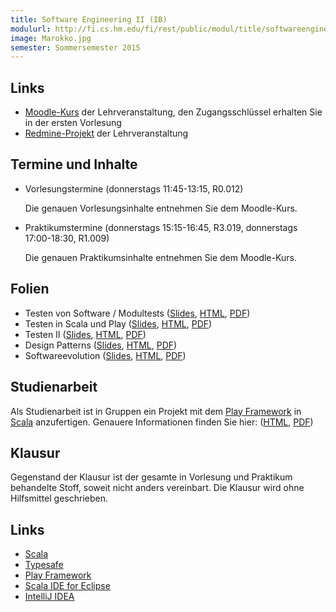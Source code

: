 ```yaml
---
title: Software Engineering II (IB)
modulurl: http://fi.cs.hm.edu/fi/rest/public/modul/title/softwareengineeringiiib
image: Marokko.jpg
semester: Sommersemester 2015
---
```


<div class="row">
<div class="span6">

## Links

-   [Moodle-Kurs](https://moodle.hm.edu/course/view.php?id=5449) der Lehrveranstaltung,
    den Zugangsschlüssel erhalten Sie in der ersten Vorlesung
-   [Redmine-Projekt](https://redmine.cs.hm.edu/) der Lehrveranstaltung

## Termine und Inhalte

-   Vorlesungstermine (donnerstags 11:45-13:15, R0.012)

    Die genauen Vorlesungsinhalte entnehmen Sie dem Moodle-Kurs.

-   Praktikumstermine (donnerstags 15:15-16:45, R3.019, donnerstags 17:00-18:30, R1.009)

    Die genauen Praktikumsinhalte entnehmen Sie dem Moodle-Kurs.

## Folien

-   Testen von Software / Modultests
    ([Slides](/lectures/swengiiib/presentation/01_Testen_Modultests.html),
    [HTML](/lectures/swengiiib/html/01_Testen_Modultests.html),
    [PDF](/lectures/swengiiib/pdf/01_Testen_Modultests.pdf))
-   Testen in Scala und Play
    ([Slides](/lectures/swengiiib/presentation/02_Testen_Scala_Play.html),
    [HTML](/lectures/swengiiib/html/02_Testen_Scala_Play.html),
    [PDF](/lectures/swengiiib/pdf/02_Testen_Scala_Play.pdf))
-   Testen II
    ([Slides](/lectures/swengiiib/presentation/03_TestenII.html),
    [HTML](/lectures/swengiiib/html/03_TestenII.html),
    [PDF](/lectures/swengiiib/pdf/03_TestenII.pdf))
-   Design Patterns
    ([Slides](/lectures/swengiiib/presentation/04_DesignPatterns.html),
    [HTML](/lectures/swengiiib/html/04_DesignPatterns.html),
    [PDF](/lectures/swengiiib/pdf/04_DesignPatterns.pdf))
-   Softwareevolution
    ([Slides](/lectures/swengiiib/presentation/05_Softwareevolution.html),
    [HTML](/lectures/swengiiib/html/05_Softwareevolution.html),
    [PDF](/lectures/swengiiib/pdf/05_Softwareevolution.pdf))

</div>
<div class="span6">

## Studienarbeit

Als Studienarbeit ist in Gruppen ein Projekt mit dem [Play
Framework](https://www.playframework.com/) in [Scala](http://scala-lang.org/)
anzufertigen. Genauere Informationen finden Sie hier:
([HTML](/lectures/swengiiib/html/Studienarbeit.html),
[PDF](/lectures/swengiiib/pdf/Studienarbeit.pdf))

## Klausur

Gegenstand der Klausur ist der gesamte in Vorlesung und Praktikum
behandelte Stoff, soweit nicht anders vereinbart. Die Klausur
wird ohne Hilfsmittel geschrieben.

## Links

-   [Scala](http://scala-lang.org/)
-   [Typesafe](https://typesafe.com/)
-   [Play Framework](https://www.playframework.com/)
-   [Scala IDE for Eclipse](http://scala-ide.org/)
-   [IntelliJ IDEA](http://www.jetbrains.com/idea/features/scala.html)


</div>
</div>

